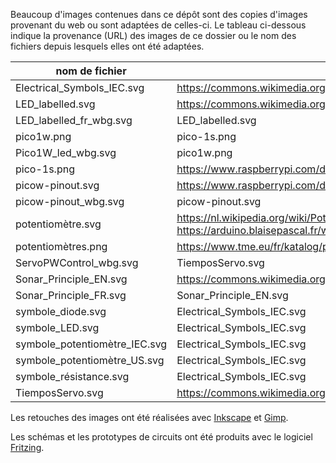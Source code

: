 Beaucoup d'images contenues dans ce dépôt sont des copies d'images provenant du web ou
sont adaptées de celles-ci.
Le tableau ci-dessous indique la provenance (URL) des images de ce dossier ou le nom
des fichiers depuis lesquels elles ont été adaptées.

| nom de fichier                | source                                                                                                                                                             |
|-------------------------------|--------------------------------------------------------------------------------------------------------------------------------------------------------------------|
| Electrical_Symbols_IEC.svg    | https://commons.wikimedia.org/wiki/File:Electrical_Symbols_IEC.svg                                                                                                 |
| LED_labelled.svg              | https://commons.wikimedia.org/wiki/File:LED,_5mm,_green_(en).svg#/media/File:LED,_5mm,_green_(labelled,_full).svg                                                  |
| LED_labelled_fr_wbg.svg       | LED_labelled.svg                                                                                                                                                   |
| pico1w.png                    | pico-1s.png                                                                                                                                                        |
| Pico1W_led_wbg.svg            | pico1w.png                                                                                                                                                         |
| pico-1s.png                   | https://www.raspberrypi.com/documentation/microcontrollers/images/pico-1s.png                                                                                      |
| picow-pinout.svg              | https://www.raspberrypi.com/documentation/microcontrollers/images/picow-pinout.svg                                                                                 |
| picow-pinout_wbg.svg          | picow-pinout.svg                                                                                                                                                   |
| potentiomètre.svg             | https://nl.wikipedia.org/wiki/Potentiometer#/media/Bestand:Potmeter_interior.jpg <br/>https://arduino.blaisepascal.fr/wp-content/uploads/2015/12/potentiometre.jpg |
| potentiomètres.png            | https://www.tme.eu/fr/katalog/potentiometres_24/                                                                                                                   |
| ServoPWControl_wbg.svg        | TiemposServo.svg                                                                                                                                                   |
| Sonar_Principle_EN.svg        | https://commons.wikimedia.org/wiki/File:Sonar_Principle_EN.svg                                                                                                     |
| Sonar_Principle_FR.svg        | Sonar_Principle_EN.svg                                                                                                                                             |
| symbole_diode.svg             | Electrical_Symbols_IEC.svg                                                                                                                                         |
| symbole_LED.svg               | Electrical_Symbols_IEC.svg                                                                                                                                         |
| symbole_potentiomètre_IEC.svg | Electrical_Symbols_IEC.svg                                                                                                                                         |
| symbole_potentiomètre_US.svg  | Electrical_Symbols_IEC.svg                                                                                                                                         |
| symbole_résistance.svg        | Electrical_Symbols_IEC.svg                                                                                                                                         |
| TiemposServo.svg              | https://commons.wikimedia.org/wiki/File:TiemposServo.svg                                                                                                           |

Les retouches des images ont été réalisées avec [Inkscape](https://inkscape.org/) 
et [Gimp](https://www.gimp.org/).

Les schémas et les prototypes de circuits ont été produits avec le logiciel
[Fritzing](https://fritzing.org/).


